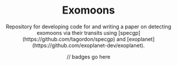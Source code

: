 <h1 align="center">
  Exomoons
</h1>
<p align="center">
  Repository for developing code for and writing a paper on detecting exomoons 
  via their transits using [specgp](https://github.com/tagordon/specgp) and 
  [exoplanet](https://github.com/exoplanet-dev/exoplanet).
</p>
<p align="center">
	// badges go here 
</p>

